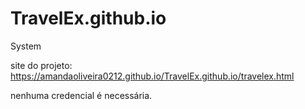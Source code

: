 # TravelEx.github.io
System

site do projeto: https://amandaoliveira0212.github.io/TravelEx.github.io/travelex.html

nenhuma credencial é necessária.
